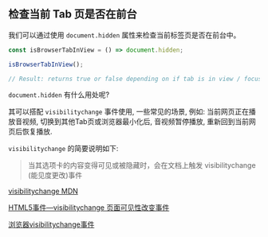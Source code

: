 ## 检查当前 Tab 页是否在前台
我们可以通过使用 `document.hidden` 属性来检查当前标签页是否在前台中。

```js
const isBrowserTabInView = () => document.hidden;

isBrowserTabInView();

// Result: returns true or false depending on if tab is in view / focus
```

`document.hidden` 有什么用处呢?

其可以搭配 `visibilitychange` 事件使用, 一些常见的场景, 例如: 当前网页正在播放音视频, 切换到其他Tab页或浏览器最小化后, 音视频暂停播放, 重新回到当前网页后恢复播放.

`visibilitychange` 的简要说明如下:
> 当其选项卡的内容变得可见或被隐藏时，会在文档上触发 visibilitychange (能见度更改)事件

[visibilitychange MDN](https://developer.mozilla.org/zh-CN/docs/Web/API/Document/visibilitychange_event)

[HTML5事件—visibilitychange 页面可见性改变事件](https://blog.csdn.net/yusirxiaer/article/details/73480916)

[浏览器visibilitychange事件](https://www.cnblogs.com/lindsayzhao103011/p/8884418.html)

